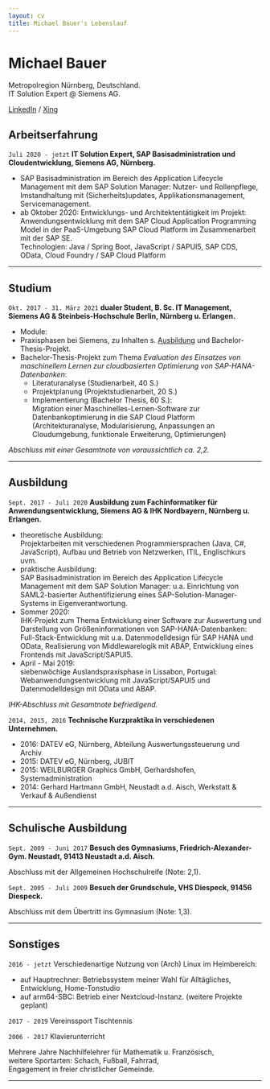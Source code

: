 ```yaml
---
layout: cv
title: Michael Bauer's Lebenslauf
---
```

# Michael Bauer

Metropolregion Nürnberg, Deutschland.  
IT Solution Expert @ Siemens AG.

[LinkedIn](https://www.linkedin.com/in/michael-bauer-b75923188/) / 
[Xing](https://www.xing.com/profile/Michael_Bauer725/cv)  


## Arbeitserfahrung

`Juli 2020 - jetzt` __IT Solution Expert, SAP Basisadministration und Cloudentwicklung, Siemens AG, Nürnberg.__

* SAP Basisadministration im Bereich des Application Lifecycle Management mit dem SAP Solution Manager: Nutzer- und Rollenpflege, Imstandhaltung mit (Sicherheits)updates, Applikationsmanagement, Servicemanagement.  
* ab Oktober 2020: Entwicklungs- und Architektentätigkeit im Projekt: 
Anwendungsentwicklung mit dem SAP Cloud Application Programming Model in der PaaS-Umgebung SAP Cloud Platform im Zusammenarbeit mit der SAP SE.  
Technologien: Java / Spring Boot, JavaScript / SAPUI5, SAP CDS, OData, Cloud Foundry / SAP Cloud Platform

--------------------------------------------------------------------------------

## Studium

`Okt. 2017 - 31. März 2021` __dualer Student, B. Sc. IT Management, Siemens AG & Steinbeis-Hochschule Berlin, Nürnberg u. Erlangen.__

* Module: 
* Praxisphasen bei Siemens, zu Inhalten s. [Ausbildung](#ausbildung) und Bachelor-Thesis-Projekt.
* Bachelor-Thesis-Projekt zum Thema _Evaluation des Einsatzes von maschinellem Lernen zur cloudbasierten Optimierung von SAP-HANA-Datenbanken_:  
	- Literaturanalyse (Studienarbeit, 40 S.)
	- Projektplanung (Projektstudienarbeit, 20 S.)
	- Implementierung (Bachelor Thesis, 60 S.):  
Migration einer Maschinelles-Lernen-Software zur Datenbankoptimierung in die SAP Cloud Platform (Architekturanalyse, Modularisierung, Anpassungen an Cloudumgebung, funktionale Erweiterung, Optimierungen)  

_Abschluss mit einer Gesamtnote von voraussichtlich ca. 2,2._

--------------------------------------------------------------------------------

## Ausbildung

`Sept. 2017 - Juli 2020` __Ausbildung zum Fachinformatiker für Anwendungsentwicklung, Siemens AG & IHK Nordbayern, Nürnberg u. Erlangen.__  

* theoretische Ausbildung:  
Projektarbeiten mit verschiedenen Programmiersprachen (Java, C#, JavaScript), Aufbau und Betrieb von Netzwerken, ITIL, Englischkurs uvm.  
* praktische Ausbildung:  
SAP Basisadministration im Bereich des Application Lifecycle Management mit dem SAP Solution Manager: u.a. Einrichtung von SAML2-basierter Authentifizierung eines SAP-Solution-Manager-Systems in Eigenverantwortung.  
* Sommer 2020:  
IHK-Projekt zum Thema Entwicklung einer Software zur Auswertung und Darstellung von Größeninformationen von SAP-HANA-Datenbanken: 
Full-Stack-Entwicklung mit u.a. Datenmodelldesign für SAP HANA und OData, Realisierung von Middlewarelogik mit ABAP, Entwicklung eines Frontends mit JavaScript/SAPUI5.  
* April - Mai 2019:  
siebenwöchige Auslandspraxisphase in Lissabon, Portugal: Webanwendungsentwicklung mit JavaScript/SAPUI5 und Datenmodelldesign mit OData und ABAP.  

_IHK-Abschluss mit Gesamtnote befriedigend._  


`2014, 2015, 2016` __Technische Kurzpraktika in verschiedenen Unternehmen.__  

* 2016: DATEV eG, Nürnberg, Abteilung Auswertungssteuerung und Archiv
* 2015: DATEV eG, Nürnberg, JUBIT
* 2015: WEILBURGER Graphics GmbH, Gerhardshofen, Systemadministration
* 2014: Gerhard Hartmann GmbH, Neustadt a.d. Aisch, Werkstatt & Verkauf & Außendienst

--------------------------------------------------------------------------------

## Schulische Ausbildung

`Sept. 2009 - Juni 2017` __Besuch des Gymnasiums, Friedrich-Alexander-Gym. Neustadt, 91413 Neustadt a.d. Aisch.__  

Abschluss mit der Allgemeinen Hochschulreife (Note: 2,1).


`Sept. 2005 - Juli 2009` __Besuch der Grundschule, VHS Diespeck, 91456 Diespeck.__

Abschluss mit dem Übertritt ins Gymnasium (Note: 1,3).

--------------------------------------------------------------------------------

## Sonstiges

`2016 - jetzt` Verschiedenartige Nutzung von (Arch) Linux im Heimbereich:  

* auf Hauptrechner: Betriebssystem meiner Wahl für Alltägliches, Entwicklung, Home-Tonstudio
* auf arm64-SBC: Betrieb einer Nextcloud-Instanz. (weitere Projekte geplant)

`2017 - 2019` Vereinssport Tischtennis

`2006 - 2017` Klavierunterricht  


Mehrere Jahre Nachhilfelehrer für Mathematik u. Französisch,  
weitere Sportarten: Schach, Fußball, Fahrrad,  
Engagement in freier christlicher Gemeinde.  

--------------------------------------------------------------------------------

<!-- ### Footer

Zuletzt geändert: Januar 2021 -->



